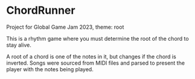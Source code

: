 # ChordRunner
Project for Global Game Jam 2023, theme: root

This is a rhythm game where you must determine the root of the chord to stay alive.

A root of a chord is one of the notes in it, but changes if the chord is inverted.
Songs were sourced from MIDI files and parsed to present the player with the notes being played.
